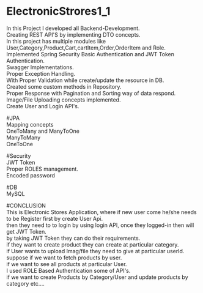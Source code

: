 # ElectronicStrores1_1
In this Project I developed all Backend-Development.<br>
Creating REST API'S by implementing DTO concepts.<br>
In this project has multiple modules like User,Category,Product,Cart,cartItem,Order,OrderItem and Role.<br>
Implemented Spring Security Basic Authentication and JWT Token Authentication.<br>
Swagger Implementations.<br>
Proper Exception Handling.<br>
With Proper Validation while create/update the resource in DB.<br>
Created some custom methods in Repository.<br>
Proper Response with Pagination and Sorting way of data respond.<br>
Image/File Uploading concepts implemented.<br>
Create User and Login API's.<br>

#JPA<br>
Mapping concepts <br>
OneToMany and ManyToOne<br>
ManyToMany<br>
OneToOne<br>


#Security<br>
JWT Token<br>
Proper ROLES management.<br>
Encoded password<br>


#DB <br>
MySQL <br>

#CONCLUSION<br>
This is Electronic Stores Application, where if new user come he/she needs to be Register first  by create User Api.<br>
then they need to to login by using login API, once they logged-in then will get JWT Token.<br>
by taking JWT Token they can do their requirements.<br>
if they want to create product they can create at particular category.<br>
if User wants to upload Imag/file they need to give at particular userId.<br>
suppose if we want to fetch products by user.<br>
if we want to see all products at particular User.<br>
I used ROLE Based Authentication some of API's.<br>
if we want to create Products by Category/User and update products by category etc....
